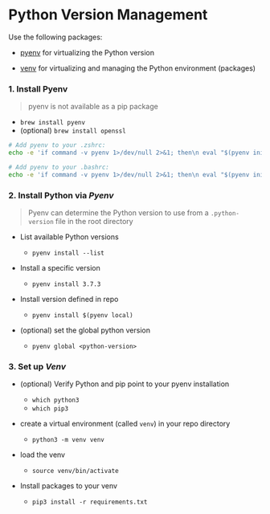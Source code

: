 # Python Version Management



Use the following packages:

- [pyenv](https://github.com/pyenv/pyenv) for virtualizing the Python version

- [venv](https://docs.python.org/3/library/venv.html#module-venv) for virtualizing and managing the Python environment (packages)



### 1. Install Pyenv

> pyenv is not available as a pip package



- `brew install pyenv`
- (optional) `brew install openssl`

```bash
# Add pyenv to your .zshrc:
echo -e 'if command -v pyenv 1>/dev/null 2>&1; then\n eval "$(pyenv init -)"\nfi' >> ~/.zshrc

# Add pyenv to your .bashrc:
echo -e 'if command -v pyenv 1>/dev/null 2>&1; then\n eval "$(pyenv init -)"\nfi' >> ~/.bash_profile
```



### 2. Install Python via *Pyenv*

> Pyenv can determine the Python version to use from a `.python-version` file in the root directory



- List available Python versions
  - `pyenv install --list`


- Install a specific version
  - `pyenv install 3.7.3`
- Install version defined in repo
  - `pyenv install $(pyenv local)`

- (optional) set the global python version
  - `pyenv global <python-version>`



### 3. Set up *Venv*

- (optional) Verify Python and pip point to your pyenv installation
  - `which python3`
  - `which pip3`

- create a virtual environment (called `venv`) in your repo directory
  - `python3 -m venv venv`

- load the venv
  - `source venv/bin/activate`

- Install packages to your venv
  - `pip3 install -r requirements.txt`